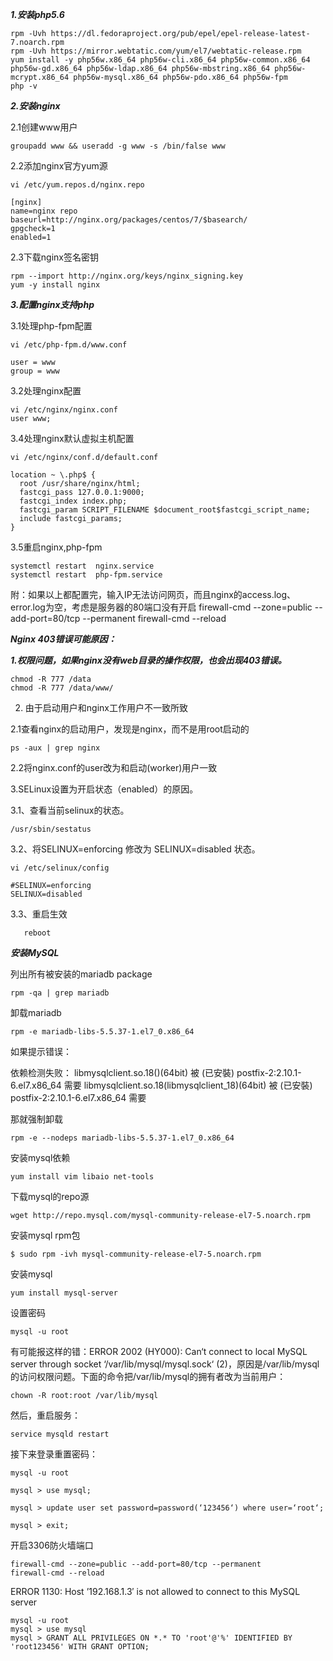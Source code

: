 ***1.安装php5.6***

    rpm -Uvh https://dl.fedoraproject.org/pub/epel/epel-release-latest-7.noarch.rpm
    rpm -Uvh https://mirror.webtatic.com/yum/el7/webtatic-release.rpm
    yum install -y php56w.x86_64 php56w-cli.x86_64 php56w-common.x86_64 php56w-gd.x86_64 php56w-ldap.x86_64 php56w-mbstring.x86_64 php56w-mcrypt.x86_64 php56w-mysql.x86_64 php56w-pdo.x86_64 php56w-fpm
    php -v


***2.安装nginx***

2.1创建www用户

    groupadd www && useradd -g www -s /bin/false www

2.2添加nginx官方yum源

    vi /etc/yum.repos.d/nginx.repo

    [nginx]
    name=nginx repo
    baseurl=http://nginx.org/packages/centos/7/$basearch/
    gpgcheck=1
    enabled=1


2.3下载nginx签名密钥

    rpm --import http://nginx.org/keys/nginx_signing.key
    yum -y install nginx


***3.配置nginx支持php***

3.1处理php-fpm配置

    vi /etc/php-fpm.d/www.conf

    user = www
    group = www


3.2处理nginx配置

    vi /etc/nginx/nginx.conf
    user www;
    
    
3.4处理nginx默认虚拟主机配置

    vi /etc/nginx/conf.d/default.conf 

    location ~ \.php$ {
      root /usr/share/nginx/html;
      fastcgi_pass 127.0.0.1:9000;
      fastcgi_index index.php;
      fastcgi_param SCRIPT_FILENAME $document_root$fastcgi_script_name;
      include fastcgi_params;
    }
    
    
3.5重启nginx,php-fpm

    systemctl restart  nginx.service
    systemctl restart  php-fpm.service


附：如果以上都配置完，输入IP无法访问网页，而且nginx的access.log、error.log为空，考虑是服务器的80端口没有开启
firewall-cmd --zone=public --add-port=80/tcp --permanent
firewall-cmd --reload


***Nginx 403错误可能原因：***


***1.权限问题，如果nginx没有web目录的操作权限，也会出现403错误。***

    chmod -R 777 /data
    chmod -R 777 /data/www/

2. 由于启动用户和nginx工作用户不一致所致

2.1查看nginx的启动用户，发现是nginx，而不是用root启动的

    ps -aux | grep nginx
    
2.2将nginx.conf的user改为和启动(worker)用户一致
    
3.SELinux设置为开启状态（enabled）的原因。

3.1、查看当前selinux的状态。

    /usr/sbin/sestatus
    
3.2、将SELINUX=enforcing 修改为 SELINUX=disabled 状态。

    vi /etc/selinux/config

    #SELINUX=enforcing
    SELINUX=disabled
    
3.3、重启生效

       reboot
       
       
***安装MySQL***

列出所有被安装的mariadb package 

    rpm -qa | grep mariadb
    
卸载mariadb

    rpm -e mariadb-libs-5.5.37-1.el7_0.x86_64
    
如果提示错误：

依赖检测失败：
libmysqlclient.so.18()(64bit) 被 (已安裝) postfix-2:2.10.1-6.el7.x86_64 需要
libmysqlclient.so.18(libmysqlclient_18)(64bit) 被 (已安裝) postfix-2:2.10.1-6.el7.x86_64 需要

那就强制卸载

    rpm -e --nodeps mariadb-libs-5.5.37-1.el7_0.x86_64

安装mysql依赖

    yum install vim libaio net-tools

下载mysql的repo源

    wget http://repo.mysql.com/mysql-community-release-el7-5.noarch.rpm

安装mysql rpm包

    $ sudo rpm -ivh mysql-community-release-el7-5.noarch.rpm

安装mysql
    
    yum install mysql-server

设置密码

    mysql -u root

有可能报这样的错：ERROR 2002 (HY000): Can‘t connect to local MySQL server through socket ‘/var/lib/mysql/mysql.sock‘ (2)，原因是/var/lib/mysql的访问权限问题。下面的命令把/var/lib/mysql的拥有者改为当前用户：

    chown -R root:root /var/lib/mysql

然后，重启服务：

    service mysqld restart

接下来登录重置密码：

    mysql -u root

    mysql > use mysql;

    mysql > update user set password=password(‘123456‘) where user=‘root‘;

    mysql > exit;

开启3306防火墙端口

    firewall-cmd --zone=public --add-port=80/tcp --permanent
    firewall-cmd --reload

ERROR 1130: Host ’192.168.1.3′ is not allowed to connect to this MySQL server

    mysql -u root
    mysql > use mysql
    mysql > GRANT ALL PRIVILEGES ON *.* TO 'root'@'%' IDENTIFIED BY 'root123456' WITH GRANT OPTION;
    
    
    
